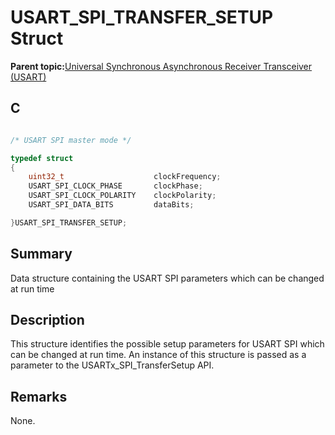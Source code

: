 # USART\_SPI\_TRANSFER\_SETUP Struct

**Parent topic:**[Universal Synchronous Asynchronous Receiver Transceiver \(USART\)](GUID-5ED4F08A-8227-486D-9727-78BD47CA0866.md)

## C

```c

/* USART SPI master mode */

typedef struct
{
    uint32_t                    clockFrequency;
    USART_SPI_CLOCK_PHASE       clockPhase;
    USART_SPI_CLOCK_POLARITY    clockPolarity;
    USART_SPI_DATA_BITS         dataBits;

}USART_SPI_TRANSFER_SETUP;

```

## Summary

Data structure containing the USART SPI parameters which can be changed at run time

## Description

This structure identifies the possible setup parameters for USART SPI which can be changed at run time. An instance of this structure is passed as a parameter to the USARTx\_SPI\_TransferSetup API.

## Remarks

None.

